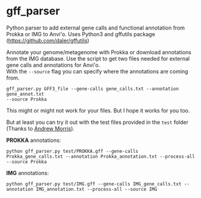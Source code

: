 # gff_parser
Python parser to add external gene calls and functional annotation from Prokka
or IMG to Anvi'o.
Uses Python3 and gffutils package (https://github.com/daler/gffutils)

Annotate your genome/metagenome with Prokka or download annotations from the IMG
database.
Use the script to get two files needed for external gene calls and annotations for Anvi'o.   
With the `--source` flag you can specify where the annotations are coming from.

```
gff_parser.py GFF3_file --gene-calls gene_calls.txt --annotation gene_annot.txt
--source Prokka
```

This might or might not work for your files. But I hope it works for you too.

But at least you can try it out with the test files provided in the `test` folder (Thanks to [Andrew Morris](https://github.com/amorris28)).

__PROKKA__ annotations:
```
python gff_parser.py test/PROKKA.gff --gene-calls Prokka_gene_calls.txt --annotation Prokka_annotation.txt --process-all --source Prokka
```
__IMG__ annotations:
```
python gff_parser.py test/IMG.gff --gene-calls IMG_gene_calls.txt --annotation IMG_annotation.txt --process-all --source IMG
```
